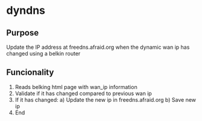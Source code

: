 dyndns
==

Purpose
--

Update the IP address at freedns.afraid.org when the dynamic wan ip has changed using a belkin router

Funcionality
--
1. Reads belking html page with wan_ip information
2. Validate if it has changed compared to previous wan ip
3. If it has changed:
    a) Update the new ip in freedns.afraid.org
    b) Save new ip
4. End
